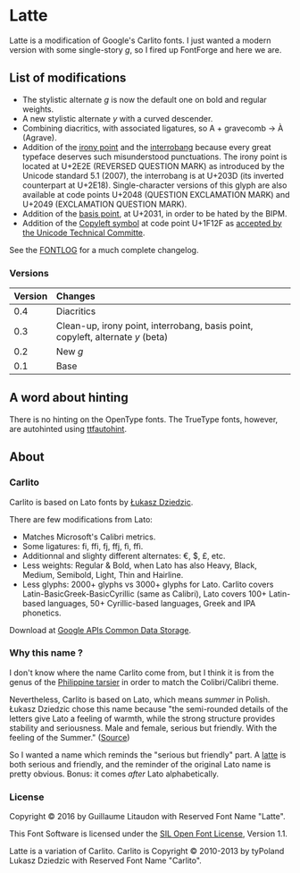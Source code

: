 # Latte

Latte is a modification of Google's Carlito fonts. I just wanted a modern version with some single-story *g*, so I fired up FontForge and here we are.

## List of modifications

* The stylistic alternate *g* is now the default one on bold and regular weights.
* A new stylistic alternate *y* with a curved descender.
* Combining diacritics, with associated ligatures, so A + gravecomb → À (Agrave).
* Addition of the [irony point](https://en.wikipedia.org/wiki/Irony_punctuation) and the [interrobang](https://en.wikipedia.org/wiki/Interrobang) because every great typeface deserves such misunderstood punctuations. The irony point is located at U+2E2E (REVERSED QUESTION MARK) as introduced by the Unicode standard 5.1 (2007), the interrobang is at U+203D (its inverted counterpart at U+2E18). Single-character versions of this glyph are also available at code points U+2048 (QUESTION EXCLAMATION MARK) and U+2049 (EXCLAMATION QUESTION MARK).
* Addition of the [basis point](https://en.wikipedia.org/wiki/Basis_point), at U+2031, in order to be hated by the BIPM.
* Addition of the [Copyleft symbol](https://en.wikipedia.org/wiki/Copyleft#Symbol) at code point U+1F12F as [accepted by the Unicode Technical Committe](https://twitter.com/ken_lunde/status/730168010321760258).

See the [FONTLOG](FONTLOG.txt) for a much complete changelog.

### Versions

| Version    | Changes     | 
|:-----------|:------------|
| 0.4        | Diacritics |
| 0.3        | Clean-up, irony point, interrobang, basis point, copyleft, alternate *y* (beta) |
| 0.2        | New *g* |
| 0.1        | Base    |

## A word about hinting

There is no hinting on the OpenType fonts. The TrueType fonts, however, are autohinted using [ttfautohint](https://freetype.org/ttfautohint/).

## About

### Carlito

Carlito is based on Lato fonts by [Łukasz Dziedzic](http://www.lukaszdziedzic.eu/).

There are few modifications from Lato:
* Matches Microsoft's Calibri metrics.
* Some ligatures: fi, ffi, fj, ffj, fì, ffì.
* Additionnal and slighty different alternates: €, $, £, etc.
* Less weights: Regular & Bold, when Lato has also Heavy, Black, Medium, Semibold, Light, Thin and Hairline.
* Less glyphs: 2000+ glyphs vs 3000+ glyphs for Lato. Carlito covers Latin-BasicGreek-BasicCyrillic (same as Calibri), Lato covers 100+ Latin-based languages, 50+ Cyrillic-based languages, Greek and IPA phonetics.

Download at [Google APIs Common Data Storage](http://commondatastorage.googleapis.com/chromeos-localmirror/distfiles/crosextrafonts-carlito-20130920.tar.gz).

### Why this name ?

I don't know where the name Carlito come from, but I think it is from the genus of the [Philippine tarsier](https://en.wikipedia.org/wiki/Philippine_tarsier) in order to match the Colibri/Calibri theme.

Nevertheless, Carlito is based on Lato, which means *summer* in Polish. Łukasz Dziedzic chose this name because "the semi-rounded details of the letters give Lato a feeling of warmth, while the strong structure provides stability and seriousness. Male and female, seri­ous but friendly. With the feel­ing of the Sum­mer." ([Source](http://www.latofonts.com/lato-free-fonts/))

So I wanted a name which reminds the "serious but friendly" part. A [latte](https://en.wikipedia.org/wiki/Latte) is both serious and friendly, and the reminder of the original Lato name is pretty obvious. Bonus: it comes *after* Lato alphabetically.

### License

Copyright © 2016 by Guillaume Litaudon with Reserved Font Name "Latte".

This Font Software is licensed under the [SIL Open Font License](http://scripts.sil.org/OFL), Version 1.1.

Latte is a variation of Carlito. Carlito is Copyright © 2010-2013 by tyPoland Lukasz Dziedzic with Reserved Font Name "Carlito". 